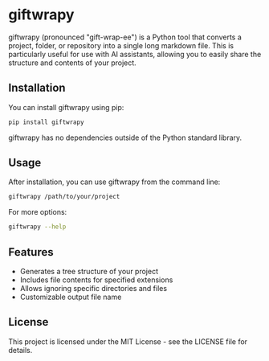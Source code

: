 # giftwrapy

giftwrapy (pronounced "gift-wrap-ee") is a Python tool that converts a project, folder, or repository into a single long markdown file. This is particularly useful for use with AI assistants, allowing you to easily share the structure and contents of your project.

## Installation

You can install giftwrapy using pip:

```bash
pip install giftwrapy
```

giftwrapy has no dependencies outside of the Python standard library.

## Usage

After installation, you can use giftwrapy from the command line:

```bash
giftwrapy /path/to/your/project
```

For more options:

```bash
giftwrapy --help
```

## Features

- Generates a tree structure of your project
- Includes file contents for specified extensions
- Allows ignoring specific directories and files
- Customizable output file name

## License

This project is licensed under the MIT License - see the LICENSE file for details.
